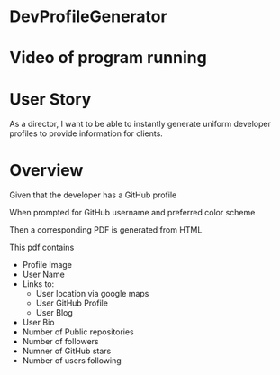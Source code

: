 # DevProfileGenerator

# Video of program running
[](https://drive.google.com/file/d/12C1XarJzCFbAMq3KRopbtSPltTj0E8Qe/view)

# User Story

As a director, I want to be able to instantly generate uniform developer profiles to provide information for clients.

# Overview

Given that the developer has a GitHub profile

When prompted for GitHub username and preferred color scheme

Then a corresponding PDF is generated from HTML

This pdf contains
- Profile Image
- User Name
- Links to:
    - User location via google maps
    - User GitHub Profile
    - User Blog
- User Bio
- Number of Public repositories
- Number of followers
- Numner of GitHub stars
- Number of users following 
